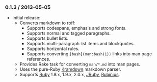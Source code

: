 ### 0.1.3 / 2013-05-05

* Initial release:
  * Converts markdown to [roff]:
    * Supports codespans, emphasis and strong fonts.
    * Supports normal and tagged paragraphs.
    * Supports bullet lists.
    * Supports multi-paragraph list items and blockquotes.
    * Supports horizontal rules.
    * Supports converting `[bash](man:bash(1))` links into man page references.
  * Provides Rake task for converting `man/*.md` into man pages.
  * Uses the pure-Ruby [Kramdown][kramdown] markdown parser.
  * Supports [Ruby] 1.8.x, 1.9.x, 2.0.x, [JRuby], [Rubinius].

[kramdown]: http://kramdown.rubyforge.org/
[roff]: http://en.wikipedia.org/wiki/Roff

[Ruby]: http://www.ruby-lang.org/
[JRuby]: http://jruby.org/
[Rubinius]: http://rubini.us/
